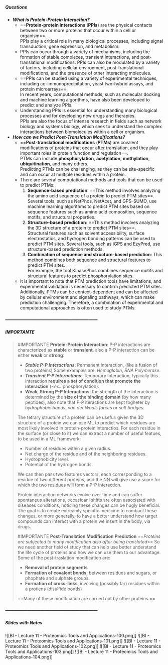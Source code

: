##### Questions
- ***What is Protein-Protein Interaction?***
	- ==**Protein-protein interactions** (**PPIs**) are the physical contacts between two or more proteins that occur within a cell or organism==. <br>PPIs play a critical role in many biological processes, including signal transduction, gene expression, and metabolism.
	- PPIs can occur through a variety of mechanisms, including the formation of stable complexes, transient interactions, and post-translational modifications. PPIs can also be modulated by a variety of factors, including cellular environment, post-translational modifications, and the presence of other interacting molecules.
	- ==PPIs can be studied using a variety of experimental techniques, including co-immunoprecipitation, yeast two-hybrid assays, and protein microarrays==. <br>In recent years, computational methods, such as molecular docking and machine learning algorithms, have also been developed to predict and analyze PPIs.
	- Understanding PPIs is essential for understanding many biological processes and for developing new drugs and therapies. <br>PPIs are also the focus of intense research in fields such as network biology and systems biology, which seek to understand the complex interactions between biomolecules within a cell or organism.
- ***How can we Predict Post-Translation Modifications?***
	- ==**Post-translational modifications** (**PTMs**) are covalent modifications of proteins that occur after translation, and they play important roles in protein function and regulation==. <br>PTMs can include **phosphorylation**, **acetylation**, **methylation**, **ubiquitination**, and many others. <br>Predicting PTMs can be challenging, as they can be site-specific and can occur at multiple residues within a protein.
	- There are several computational methods and tools that can be used to predict PTMs:
	  1. **Sequence-based prediction**: ==This method involves analyzing the amino acid sequence of a protein to predict PTM sites==. <br>Several tools, such as NetPhos, NetAcet, and GPS-SUMO, use machine learning algorithms to predict PTM sites based on sequence features such as amino acid composition, sequence motifs, and structural properties.
	  2. **Structure-based prediction**: ==This method involves analyzing the 3D structure of a protein to predict PTM sites==. <br>Structural features such as solvent accessibility, surface electrostatics, and hydrogen bonding patterns can be used to predict PTM sites. Several tools, such as iGPS and EzyPred, use structure-based prediction methods.
	  3. **Combination of sequence and structure-based prediction**: This method combines both sequence and structural features to predict PTM sites. <br>For example, the tool KinasePhos combines sequence motifs and structural features to predict phosphorylation sites.
	- It is important to note that PTM prediction tools have limitations, and experimental validation is necessary to confirm predicted PTM sites. <br>Additionally, PTMs can be context-dependent and can be affected by cellular environment and signaling pathways, which can make prediction challenging. Therefore, a combination of experimental and computational approaches is often used to study PTMs.

##### —————————————————————
##### IMPORTANTE

> #IMPORTANTE **Protein-Protein Interaction**:
> P-P interactions are characterized as **stable** or **transient**, also a P-P interaction can be either **weak** or **strong**:
> - ***Stable P-P Interactions***: Permanent interaction, (like a fusion of two proteins)
>   Some examples are: *Hemoglobin*, *RNA Polymerase*.
> - ***Transient P-P Interactions***: Temporary interaction, typically this interaction **requires a set of condition that promote the interaction** (*~ex.:* phosphorylation).
> - **Weak, Strong P-P Interactions**: the strength of the interaction is determined by the **size of the binding domain** (by how many peptides), also note that P-P iteractions are kept togheter by *hydrophobic bonds*, *van der Waals forces* or *salt bridges*.
> 
> The tetrary structure of a protein can be useful: given the 3D structure of a protein we can use ML to predict which residues are most likely involved in protein-protein interactios.
> For each residue in the surface (or close to it) we can extract a number of useful featues, to be used in a ML framework:
> - Number of residues within a given radius.
> - Net charge of the residue and of the neighboring residues.
> - Hydrophobicity level.
> - Potential of the hydrogen bonds.
> 
> We can then pass two features vectors, each corresponding to a residue of two different proteins, and the NN will give use a score for which the two residues will form a P-P interaction.
> 
> Protein interaction networks evolve over time and can suffer spontaneus alterations, occasioanl shifts are often associated with diseases conditions, noticing these changes can be hugly beneficial.
> The goal is to create extreamly specific medicine to combact these changes, or more generally, to have a better understand how target compounds can interact with a protein we insert in the body, via drugs.
> 
> #IMPORTANTE **Post-Translation Modification Prediction**
> ==*Proteins are subjected to many modification also after being translated*==
> So we need another field of study that can help use better understand the life cycle of proteins and how we can use them to our advantage.
> Some of the post-traslation modification are:
> - **Removal of protein segments**
> - **Formation of covalent bonds**, between residues and sugars, or phophate and sulphate groups.
> - **Formation of cross-links**, involving (possibly far) residues within a protiens (disulfide bonds)
> 
> ==Many of these modification are carried out by other proteins.==

##### —————————————————————
##### Slides with Notes
![[BI - Lecture 11 - Proteomics Tools and Applications-100.png]] ![[BI - Lecture 11 - Proteomics Tools and Applications-101.png]] ![[BI - Lecture 11 - Proteomics Tools and Applications-102.png]] ![[BI - Lecture 11 - Proteomics Tools and Applications-103.png]] ![[BI - Lecture 11 - Proteomics Tools and Applications-104.png]]    
